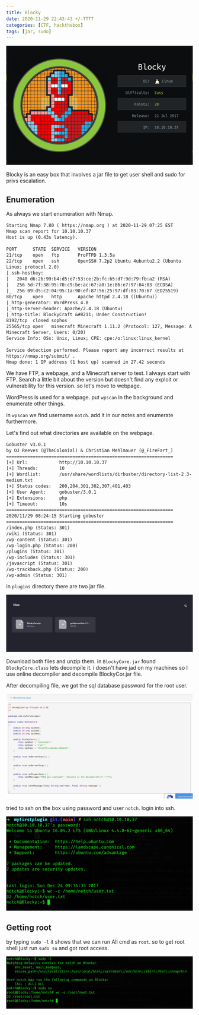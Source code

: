 ```yaml
---
title: Blocky
date: 2020-11-29 22:43:43 +/-TTTT
categories: [CTF, hackthebox]
tags: [jar, sudo]
---
```


![infocard](/assets/htb/blocky/infocard.png)

Blocky is an easy box that involves a jar file to get user shell and sudo for privs escalation.

## Enumeration

As always we start enumeration with Nmap.

```
Starting Nmap 7.80 ( https://nmap.org ) at 2020-11-29 07:25 EST
Nmap scan report for 10.10.10.37
Host is up (0.43s latency).

PORT      STATE  SERVICE   VERSION
21/tcp    open   ftp       ProFTPD 1.3.5a
22/tcp    open   ssh       OpenSSH 7.2p2 Ubuntu 4ubuntu2.2 (Ubuntu Linux; protocol 2.0)
| ssh-hostkey: 
|   2048 d6:2b:99:b4:d5:e7:53:ce:2b:fc:b5:d7:9d:79:fb:a2 (RSA)
|   256 5d:7f:38:95:70:c9:be:ac:67:a0:1e:86:e7:97:84:03 (ECDSA)
|_  256 09:d5:c2:04:95:1a:90:ef:87:56:25:97:df:83:70:67 (ED25519)
80/tcp    open   http      Apache httpd 2.4.18 ((Ubuntu))
|_http-generator: WordPress 4.8
|_http-server-header: Apache/2.4.18 (Ubuntu)
|_http-title: BlockyCraft &#8211; Under Construction!
8192/tcp  closed sophos
25565/tcp open   minecraft Minecraft 1.11.2 (Protocol: 127, Message: A Minecraft Server, Users: 0/20)
Service Info: OSs: Unix, Linux; CPE: cpe:/o:linux:linux_kernel

Service detection performed. Please report any incorrect results at https://nmap.org/submit/ .
Nmap done: 1 IP address (1 host up) scanned in 27.42 seconds
```
We have FTP, a webpage, and a Minecraft server to test. I always start with FTP. Search a little bit about the version but doesn't find any exploit or vulnerability for this version. so let's move to webpage.

WordPress is used for a webpage. put `wpscan` in the background and enumerate other things.

in `wpscan` we find username `notch`. add it in our notes and enumerate furthermore.

Let's find out what directories are available on the webpage.

```
Gobuster v3.0.1
by OJ Reeves (@TheColonial) & Christian Mehlmauer (@_FireFart_)
===============================================================
[+] Url:            http://10.10.10.37
[+] Threads:        10
[+] Wordlist:       /usr/share/wordlists/dirbuster/directory-list-2.3-medium.txt
[+] Status codes:   200,204,301,302,307,401,403
[+] User Agent:     gobuster/3.0.1
[+] Extensions:     php
[+] Timeout:        10s
===============================================================
2020/11/29 08:24:15 Starting gobuster
===============================================================
/index.php (Status: 301)
/wiki (Status: 301)
/wp-content (Status: 301)
/wp-login.php (Status: 200)
/plugins (Status: 301)
/wp-includes (Status: 301)
/javascript (Status: 301)
/wp-trackback.php (Status: 200)
/wp-admin (Status: 301)
```
in `plugins` directory there are two jar file.

![plugins](/assets/htb/blocky/plugins.png)

Download both files and unzip them. in `BlockyCore.jar` found `BlockyCore.class` lets decompile it. i doesn't have jad on my machines so I use online decompiler and decompile BlockyCor.jar file.

After decompiling file, we got the sql database password for the root user.

![decomiple](/assets/htb/blocky/decompile.png)

tried to ssh on the box using password and user `notch`. login into ssh.

![user](/assets/htb/blocky/user.png)

## Getting root

by typing `sudo -l` it shows that we can run All cmd as `root`. so to get root shell just run `sudo su` and got root access.

![root](/assets/htb/blocky/root.png)